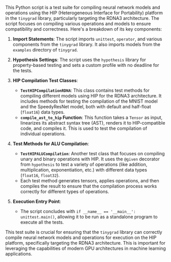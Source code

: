 This Python script is a test suite for compiling neural network models and operations using the HIP (Heterogeneous Interface for Portability) platform in the `tinygrad` library, particularly targeting the RDNA3 architecture. The script focuses on compiling various operations and models to ensure compatibility and correctness. Here's a breakdown of its key components:

1. **Import Statements**: The script imports `unittest`, `operator`, and various components from the `tinygrad` library. It also imports models from the `examples` directory of `tinygrad`.

2. **Hypothesis Settings**: The script uses the `hypothesis` library for property-based testing and sets a custom profile with no deadline for the tests.

3. **HIP Compilation Test Classes**:
   - **`TestHIPCompilationRDNA`**: This class contains test methods for compiling different models using HIP for the RDNA3 architecture. It includes methods for testing the compilation of the MNIST model and the SpeedyResNet model, both with default and half-float (`float16`) data types.
   - **`compile_ast_to_hip` Function**: This function takes a `Tensor` as input, linearizes its abstract syntax tree (AST), renders it to HIP-compatible code, and compiles it. This is used to test the compilation of individual operations.

4. **Test Methods for ALU Compilation**:
   - **`TestHIPALUCompilation`**: Another test class that focuses on compiling unary and binary operations with HIP. It uses the `@given` decorator from `hypothesis` to test a variety of operations (like addition, multiplication, exponentiation, etc.) with different data types (`float16`, `float32`).
   - Each test method generates tensors, applies operations, and then compiles the result to ensure that the compilation process works correctly for different types of operations.

5. **Execution Entry Point**:
   - The script concludes with `if __name__ == '__main__': unittest.main()`, allowing it to be run as a standalone program to execute all the tests.

This test suite is crucial for ensuring that the `tinygrad` library can correctly compile neural network models and operations for execution on the HIP platform, specifically targeting the RDNA3 architecture. This is important for leveraging the capabilities of modern GPU architectures in machine learning applications.